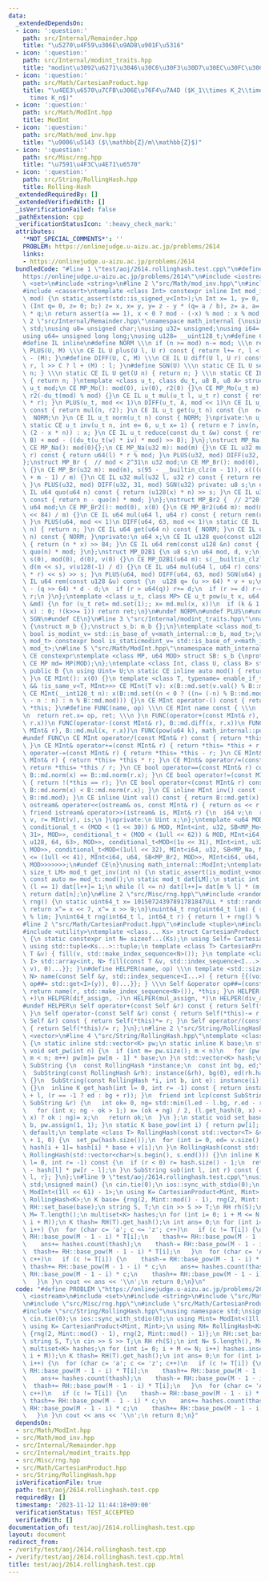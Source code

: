 ```yaml
---
data:
  _extendedDependsOn:
  - icon: ':question:'
    path: src/Internal/Remainder.hpp
    title: "\u5270\u4F59\u306E\u9AD8\u901F\u5316"
  - icon: ':question:'
    path: src/Internal/modint_traits.hpp
    title: "modint\u3092\u6271\u3046\u30C6\u30F3\u30D7\u30EC\u30FC\u30C8"
  - icon: ':question:'
    path: src/Math/CartesianProduct.hpp
    title: "\u4EE3\u6570\u7CFB\u306E\u76F4\u7A4D ($K_1\\times K_2\\times\\cdots\\\
      times K_n$)"
  - icon: ':question:'
    path: src/Math/ModInt.hpp
    title: ModInt
  - icon: ':question:'
    path: src/Math/mod_inv.hpp
    title: "\u9006\u5143 ($\\mathbb{Z}/m\\mathbb{Z}$)"
  - icon: ':question:'
    path: src/Misc/rng.hpp
    title: "\u7591\u4F3C\u4E71\u6570"
  - icon: ':question:'
    path: src/String/RollingHash.hpp
    title: Rolling-Hash
  _extendedRequiredBy: []
  _extendedVerifiedWith: []
  _isVerificationFailed: false
  _pathExtension: cpp
  _verificationStatusIcon: ':heavy_check_mark:'
  attributes:
    '*NOT_SPECIAL_COMMENTS*': ''
    PROBLEM: https://onlinejudge.u-aizu.ac.jp/problems/2614
    links:
    - https://onlinejudge.u-aizu.ac.jp/problems/2614
  bundledCode: "#line 1 \"test/aoj/2614.rollinghash.test.cpp\"\n#define PROBLEM \"\
    https://onlinejudge.u-aizu.ac.jp/problems/2614\"\n#include <iostream>\n#include\
    \ <set>\n#include <string>\n#line 2 \"src/Math/mod_inv.hpp\"\n#include <type_traits>\n\
    #include <cassert>\ntemplate <class Int> constexpr inline Int mod_inv(Int a, Int\
    \ mod) {\n static_assert(std::is_signed_v<Int>);\n Int x= 1, y= 0, b= mod;\n for\
    \ (Int q= 0, z= 0; b;) z= x, x= y, y= z - y * (q= a / b), z= a, a= b, b= z - b\
    \ * q;\n return assert(a == 1), x < 0 ? mod - (-x) % mod : x % mod;\n}\n#line\
    \ 2 \"src/Internal/Remainder.hpp\"\nnamespace math_internal {\nusing namespace\
    \ std;\nusing u8= unsigned char;\nusing u32= unsigned;\nusing i64= long long;\n\
    using u64= unsigned long long;\nusing u128= __uint128_t;\n#define CE constexpr\n\
    #define IL inline\n#define NORM \\\n if (n >= mod) n-= mod; \\\n return n\n#define\
    \ PLUS(U, M) \\\n CE IL U plus(U l, U r) const { return l+= r, l < (M) ? l : l\
    \ - (M); }\n#define DIFF(U, C, M) \\\n CE IL U diff(U l, U r) const { return l-=\
    \ r, l >> C ? l + (M) : l; }\n#define SGN(U) \\\n static CE IL U set(U n) { return\
    \ n; } \\\n static CE IL U get(U n) { return n; } \\\n static CE IL U norm(U n)\
    \ { return n; }\ntemplate <class u_t, class du_t, u8 B, u8 A> struct MP_Mo {\n\
    \ u_t mod;\n CE MP_Mo(): mod(0), iv(0), r2(0) {}\n CE MP_Mo(u_t m): mod(m), iv(inv(m)),\
    \ r2(-du_t(mod) % mod) {}\n CE IL u_t mul(u_t l, u_t r) const { return reduce(du_t(l)\
    \ * r); }\n PLUS(u_t, mod << 1)\n DIFF(u_t, A, mod << 1)\n CE IL u_t set(u_t n)\
    \ const { return mul(n, r2); }\n CE IL u_t get(u_t n) const {\n  n= reduce(n);\n\
    \  NORM;\n }\n CE IL u_t norm(u_t n) const { NORM; }\nprivate:\n u_t iv, r2;\n\
    \ static CE u_t inv(u_t n, int e= 6, u_t x= 1) { return e ? inv(n, e - 1, x *\
    \ (2 - x * n)) : x; }\n CE IL u_t reduce(const du_t &w) const { return u_t(w >>\
    \ B) + mod - ((du_t(u_t(w) * iv) * mod) >> B); }\n};\nstruct MP_Na {\n u32 mod;\n\
    \ CE MP_Na(): mod(0){};\n CE MP_Na(u32 m): mod(m) {}\n CE IL u32 mul(u32 l, u32\
    \ r) const { return u64(l) * r % mod; }\n PLUS(u32, mod) DIFF(u32, 31, mod) SGN(u32)\n\
    };\nstruct MP_Br {  // mod < 2^31\n u32 mod;\n CE MP_Br(): mod(0), s(0), x(0)\
    \ {}\n CE MP_Br(u32 m): mod(m), s(95 - __builtin_clz(m - 1)), x(((u128(1) << s)\
    \ + m - 1) / m) {}\n CE IL u32 mul(u32 l, u32 r) const { return rem(u64(l) * r);\
    \ }\n PLUS(u32, mod) DIFF(u32, 31, mod) SGN(u32) private: u8 s;\n u64 x;\n CE\
    \ IL u64 quo(u64 n) const { return (u128(x) * n) >> s; }\n CE IL u32 rem(u64 n)\
    \ const { return n - quo(n) * mod; }\n};\nstruct MP_Br2 {  // 2^20 < mod <= 2^41\n\
    \ u64 mod;\n CE MP_Br2(): mod(0), x(0) {}\n CE MP_Br2(u64 m): mod(m), x((u128(1)\
    \ << 84) / m) {}\n CE IL u64 mul(u64 l, u64 r) const { return rem(u128(l) * r);\
    \ }\n PLUS(u64, mod << 1)\n DIFF(u64, 63, mod << 1)\n static CE IL u64 set(u64\
    \ n) { return n; }\n CE IL u64 get(u64 n) const { NORM; }\n CE IL u64 norm(u64\
    \ n) const { NORM; }\nprivate:\n u64 x;\n CE IL u128 quo(const u128 &n) const\
    \ { return (n * x) >> 84; }\n CE IL u64 rem(const u128 &n) const { return n -\
    \ quo(n) * mod; }\n};\nstruct MP_D2B1 {\n u8 s;\n u64 mod, d, v;\n CE MP_D2B1():\
    \ s(0), mod(0), d(0), v(0) {}\n CE MP_D2B1(u64 m): s(__builtin_clzll(m)), mod(m),\
    \ d(m << s), v(u128(-1) / d) {}\n CE IL u64 mul(u64 l, u64 r) const { return rem((u128(l)\
    \ * r) << s) >> s; }\n PLUS(u64, mod) DIFF(u64, 63, mod) SGN(u64) private: CE\
    \ IL u64 rem(const u128 &u) const {\n  u128 q= (u >> 64) * v + u;\n  u64 r= u64(u)\
    \ - (q >> 64) * d - d;\n  if (r > u64(q)) r+= d;\n  if (r >= d) r-= d;\n  return\
    \ r;\n }\n};\ntemplate <class u_t, class MP> CE u_t pow(u_t x, u64 k, const MP\
    \ &md) {\n for (u_t ret= md.set(1);; x= md.mul(x, x))\n  if (k & 1 ? ret= md.mul(ret,\
    \ x) : 0; !(k>>= 1)) return ret;\n}\n#undef NORM\n#undef PLUS\n#undef DIFF\n#undef\
    \ SGN\n#undef CE\n}\n#line 3 \"src/Internal/modint_traits.hpp\"\nnamespace math_internal\
    \ {\nstruct m_b {};\nstruct s_b: m_b {};\n}\ntemplate <class mod_t> constexpr\
    \ bool is_modint_v= std::is_base_of_v<math_internal::m_b, mod_t>;\ntemplate <class\
    \ mod_t> constexpr bool is_staticmodint_v= std::is_base_of_v<math_internal::s_b,\
    \ mod_t>;\n#line 5 \"src/Math/ModInt.hpp\"\nnamespace math_internal {\n#define\
    \ CE constexpr\ntemplate <class MP, u64 MOD> struct SB: s_b {\nprotected:\n static\
    \ CE MP md= MP(MOD);\n};\ntemplate <class Int, class U, class B> struct MInt:\
    \ public B {\n using Uint= U;\n static CE inline auto mod() { return B::md.mod;\
    \ }\n CE MInt(): x(0) {}\n template <class T, typename= enable_if_t<is_modint_v<T>\
    \ && !is_same_v<T, MInt>>> CE MInt(T v): x(B::md.set(v.val() % B::md.mod)) {}\n\
    \ CE MInt(__int128_t n): x(B::md.set((n < 0 ? ((n= (-n) % B::md.mod) ? B::md.mod\
    \ - n : n) : n % B::md.mod))) {}\n CE MInt operator-() const { return MInt() -\
    \ *this; }\n#define FUNC(name, op) \\\n CE MInt name const { \\\n  MInt ret; \\\
    \n  return ret.x= op, ret; \\\n }\n FUNC(operator+(const MInt& r), B::md.plus(x,\
    \ r.x))\n FUNC(operator-(const MInt& r), B::md.diff(x, r.x))\n FUNC(operator*(const\
    \ MInt& r), B::md.mul(x, r.x))\n FUNC(pow(u64 k), math_internal::pow(x, k, B::md))\n\
    #undef FUNC\n CE MInt operator/(const MInt& r) const { return *this * r.inv();\
    \ }\n CE MInt& operator+=(const MInt& r) { return *this= *this + r; }\n CE MInt&\
    \ operator-=(const MInt& r) { return *this= *this - r; }\n CE MInt& operator*=(const\
    \ MInt& r) { return *this= *this * r; }\n CE MInt& operator/=(const MInt& r) {\
    \ return *this= *this / r; }\n CE bool operator==(const MInt& r) const { return\
    \ B::md.norm(x) == B::md.norm(r.x); }\n CE bool operator!=(const MInt& r) const\
    \ { return !(*this == r); }\n CE bool operator<(const MInt& r) const { return\
    \ B::md.norm(x) < B::md.norm(r.x); }\n CE inline MInt inv() const { return mod_inv<Int>(val(),\
    \ B::md.mod); }\n CE inline Uint val() const { return B::md.get(x); }\n friend\
    \ ostream& operator<<(ostream& os, const MInt& r) { return os << r.val(); }\n\
    \ friend istream& operator>>(istream& is, MInt& r) {\n  i64 v;\n  return is >>\
    \ v, r= MInt(v), is;\n }\nprivate:\n Uint x;\n};\ntemplate <u64 MOD> using ModInt=\
    \ conditional_t < (MOD < (1 << 30)) & MOD, MInt<int, u32, SB<MP_Mo<u32, u64, 32,\
    \ 31>, MOD>>, conditional_t < (MOD < (1ull << 62)) & MOD, MInt<i64, u64, SB<MP_Mo<u64,\
    \ u128, 64, 63>, MOD>>, conditional_t<MOD<(1u << 31), MInt<int, u32, SB<MP_Na,\
    \ MOD>>, conditional_t<MOD<(1ull << 32), MInt<i64, u32, SB<MP_Na, MOD>>, conditional_t<MOD\
    \ <= (1ull << 41), MInt<i64, u64, SB<MP_Br2, MOD>>, MInt<i64, u64, SB<MP_D2B1,\
    \ MOD>>>>>>>;\n#undef CE\n}\nusing math_internal::ModInt;\ntemplate <class mod_t,\
    \ size_t LM> mod_t get_inv(int n) {\n static_assert(is_modint_v<mod_t>);\n static\
    \ const auto m= mod_t::mod();\n static mod_t dat[LM];\n static int l= 1;\n if\
    \ (l == 1) dat[l++]= 1;\n while (l <= n) dat[l++]= dat[m % l] * (m - m / l);\n\
    \ return dat[n];\n}\n#line 2 \"src/Misc/rng.hpp\"\n#include <random>\nuint64_t\
    \ rng() {\n static uint64_t x= 10150724397891781847ULL * std::random_device{}();\n\
    \ return x^= x << 7, x^= x >> 9;\n}\nuint64_t rng(uint64_t lim) { return rng()\
    \ % lim; }\nint64_t rng(int64_t l, int64_t r) { return l + rng() % (r - l); }\n\
    #line 2 \"src/Math/CartesianProduct.hpp\"\n#include <tuple>\n#include <array>\n\
    #include <utility>\ntemplate <class... Ks> struct CartesianProduct: std::tuple<Ks...>\
    \ {\n static constexpr int N= sizeof...(Ks);\n using Self= CartesianProduct;\n\
    \ using std::tuple<Ks...>::tuple;\n template <class T> CartesianProduct(const\
    \ T &v) { fill(v, std::make_index_sequence<N>()); }\n template <class T, std::size_t...\
    \ I> std::array<int, N> fill(const T &v, std::index_sequence<I...>) { return {{(void(std::get<I>(*this)=\
    \ v), 0)...}}; }\n#define HELPER(name, op) \\\n template <std::size_t... I> std::array<int,\
    \ N> name(const Self &y, std::index_sequence<I...>) { return {{(void(std::get<I>(*this)\
    \ op##= std::get<I>(y)), 0)...}}; } \\\n Self &operator op##=(const Self &r) {\
    \ return name(r, std::make_index_sequence<N>()), *this; }\n HELPER(add_assign,\
    \ +)\n HELPER(dif_assign, -)\n HELPER(mul_assign, *)\n HELPER(div_assign, /)\n\
    #undef HELPER\n Self operator+(const Self &r) const { return Self(*this)+= r;\
    \ }\n Self operator-(const Self &r) const { return Self(*this)-= r; }\n Self operator*(const\
    \ Self &r) const { return Self(*this)*= r; }\n Self operator/(const Self &r) const\
    \ { return Self(*this)/= r; }\n};\n#line 2 \"src/String/RollingHash.hpp\"\n#include\
    \ <vector>\n#line 4 \"src/String/RollingHash.hpp\"\ntemplate <class K> class RollingHash\
    \ {\n static inline std::vector<K> pw;\n static inline K base;\n static inline\
    \ void set_pw(int n) {\n  if (int m= pw.size(); m < n)\n   for (pw.resize(n);\
    \ m < n; m++) pw[m]= pw[m - 1] * base;\n }\n std::vector<K> hash;\npublic:\n class\
    \ SubString {\n  const RollingHash *instance;\n  const int bg, ed;\n public:\n\
    \  SubString(const RollingHash &rh): instance(&rh), bg(0), ed(rh.hash.size())\
    \ {}\n  SubString(const RollingHash *i, int b, int e): instance(i), bg(b), ed(e)\
    \ {}\n  inline K get_hash(int l= 0, int r= -1) const { return instance->get_hash(bg\
    \ + l, (r == -1 ? ed : bg + r)); }\n  friend int lcp(const SubString &l, const\
    \ SubString &r) {\n   int ok= 0, ng= std::min(l.ed - l.bg, r.ed - r.bg) + 1;\n\
    \   for (int x; ng - ok > 1;) x= (ok + ng) / 2, (l.get_hash(0, x) == r.get_hash(0,\
    \ x) ? ok : ng)= x;\n   return ok;\n  }\n };\n static void set_base(K b) { base=\
    \ b, pw.assign(1, 1); }\n static K base_pow(int i) { return pw[i]; }\n RollingHash()=\
    \ default;\n template <class T> RollingHash(const std::vector<T> &v): hash(v.size()\
    \ + 1, 0) {\n  set_pw(hash.size());\n  for (int i= 0, ed= v.size(); i < ed; i++)\
    \ hash[i + 1]= hash[i] * base + v[i];\n }\n RollingHash(const std::string &s):\
    \ RollingHash(std::vector<char>(s.begin(), s.end())) {}\n inline K get_hash(int\
    \ l= 0, int r= -1) const {\n  if (r < 0) r= hash.size() - 1;\n  return hash[r]\
    \ - hash[l] * pw[r - l];\n }\n SubString sub(int l, int r) const { return SubString{this,\
    \ l, r}; }\n};\n#line 9 \"test/aoj/2614.rollinghash.test.cpp\"\nusing namespace\
    \ std;\nsigned main() {\n cin.tie(0);\n ios::sync_with_stdio(0);\n using Mint=\
    \ ModInt<(1ll << 61) - 1>;\n using K= CartesianProduct<Mint, Mint>;\n using RH=\
    \ RollingHash<K>;\n K base= {rng(2, Mint::mod() - 1), rng(2, Mint::mod() - 1)};\n\
    \ RH::set_base(base);\n string S, T;\n cin >> S >> T;\n RH rh(S);\n int N= S.length(),\
    \ M= T.length();\n multiset<K> hashes;\n for (int i= 0; i + M <= N; i++) hashes.insert(rh.get_hash(i,\
    \ i + M));\n K thash= RH(T).get_hash();\n int ans= 0;\n for (int i= 0; i < M;\
    \ i++) {\n  for (char c= 'a'; c <= 'z'; c++)\n   if (c != T[i]) {\n    thash-=\
    \ RH::base_pow(M - 1 - i) * T[i];\n    thash+= RH::base_pow(M - 1 - i) * c;\n\
    \    ans+= hashes.count(thash);\n    thash-= RH::base_pow(M - 1 - i) * c;\n  \
    \  thash+= RH::base_pow(M - 1 - i) * T[i];\n   }\n  for (char c= 'A'; c <= 'Z';\
    \ c++)\n   if (c != T[i]) {\n    thash-= RH::base_pow(M - 1 - i) * T[i];\n   \
    \ thash+= RH::base_pow(M - 1 - i) * c;\n    ans+= hashes.count(thash);\n    thash-=\
    \ RH::base_pow(M - 1 - i) * c;\n    thash+= RH::base_pow(M - 1 - i) * T[i];\n\
    \   }\n }\n cout << ans << '\\n';\n return 0;\n}\n"
  code: "#define PROBLEM \"https://onlinejudge.u-aizu.ac.jp/problems/2614\"\n#include\
    \ <iostream>\n#include <set>\n#include <string>\n#include \"src/Math/ModInt.hpp\"\
    \n#include \"src/Misc/rng.hpp\"\n#include \"src/Math/CartesianProduct.hpp\"\n\
    #include \"src/String/RollingHash.hpp\"\nusing namespace std;\nsigned main() {\n\
    \ cin.tie(0);\n ios::sync_with_stdio(0);\n using Mint= ModInt<(1ll << 61) - 1>;\n\
    \ using K= CartesianProduct<Mint, Mint>;\n using RH= RollingHash<K>;\n K base=\
    \ {rng(2, Mint::mod() - 1), rng(2, Mint::mod() - 1)};\n RH::set_base(base);\n\
    \ string S, T;\n cin >> S >> T;\n RH rh(S);\n int N= S.length(), M= T.length();\n\
    \ multiset<K> hashes;\n for (int i= 0; i + M <= N; i++) hashes.insert(rh.get_hash(i,\
    \ i + M));\n K thash= RH(T).get_hash();\n int ans= 0;\n for (int i= 0; i < M;\
    \ i++) {\n  for (char c= 'a'; c <= 'z'; c++)\n   if (c != T[i]) {\n    thash-=\
    \ RH::base_pow(M - 1 - i) * T[i];\n    thash+= RH::base_pow(M - 1 - i) * c;\n\
    \    ans+= hashes.count(thash);\n    thash-= RH::base_pow(M - 1 - i) * c;\n  \
    \  thash+= RH::base_pow(M - 1 - i) * T[i];\n   }\n  for (char c= 'A'; c <= 'Z';\
    \ c++)\n   if (c != T[i]) {\n    thash-= RH::base_pow(M - 1 - i) * T[i];\n   \
    \ thash+= RH::base_pow(M - 1 - i) * c;\n    ans+= hashes.count(thash);\n    thash-=\
    \ RH::base_pow(M - 1 - i) * c;\n    thash+= RH::base_pow(M - 1 - i) * T[i];\n\
    \   }\n }\n cout << ans << '\\n';\n return 0;\n}"
  dependsOn:
  - src/Math/ModInt.hpp
  - src/Math/mod_inv.hpp
  - src/Internal/Remainder.hpp
  - src/Internal/modint_traits.hpp
  - src/Misc/rng.hpp
  - src/Math/CartesianProduct.hpp
  - src/String/RollingHash.hpp
  isVerificationFile: true
  path: test/aoj/2614.rollinghash.test.cpp
  requiredBy: []
  timestamp: '2023-11-12 11:44:18+09:00'
  verificationStatus: TEST_ACCEPTED
  verifiedWith: []
documentation_of: test/aoj/2614.rollinghash.test.cpp
layout: document
redirect_from:
- /verify/test/aoj/2614.rollinghash.test.cpp
- /verify/test/aoj/2614.rollinghash.test.cpp.html
title: test/aoj/2614.rollinghash.test.cpp
---
```

